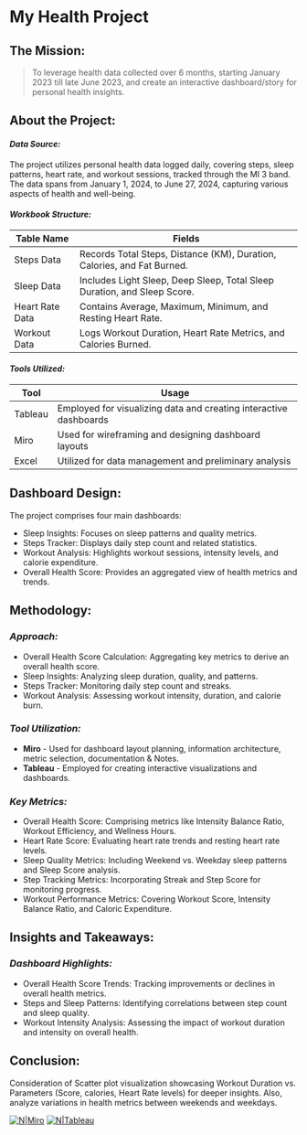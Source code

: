 # My Health Project

## The Mission:
> To leverage health data collected over 6 months, starting January 2023 till late June 2023, and create an interactive dashboard/story for personal health insights.

## About the Project:
#### _Data Source:_
The project utilizes personal health data logged daily, covering steps, sleep patterns, heart rate, and workout sessions, tracked through the MI 3 band. The data spans from January 1, 2024, to June 27, 2024, capturing various aspects of health and well-being.

#### _Workbook Structure:_
| Table Name | Fields |
| ------ | ------ |
| Steps Data | Records Total Steps, Distance (KM), Duration, Calories, and Fat Burned.
| Sleep Data | Includes Light Sleep, Deep Sleep, Total Sleep Duration, and Sleep Score.
| Heart Rate Data | Contains Average, Maximum, Minimum, and Resting Heart Rate.
| Workout Data | Logs Workout Duration, Heart Rate Metrics, and Calories Burned.

#### _Tools Utilized:_
| Tool | Usage |
| ------ | ------ |
| Tableau | Employed for visualizing data and creating interactive dashboards |
| Miro | Used for wireframing and designing dashboard layouts |
| Excel | Utilized for data management and preliminary analysis |

## Dashboard Design:
The project comprises four main dashboards:
- Sleep Insights: Focuses on sleep patterns and quality metrics.
- Steps Tracker: Displays daily step count and related statistics.
- Workout Analysis: Highlights workout sessions, intensity levels, and calorie expenditure.
- Overall Health Score: Provides an aggregated view of health metrics and trends.

## Methodology:
### _Approach:_
- Overall Health Score Calculation: Aggregating key metrics to derive an overall health score.
- Sleep Insights: Analyzing sleep duration, quality, and patterns.
- Steps Tracker: Monitoring daily step count and streaks.
- Workout Analysis: Assessing workout intensity, duration, and calorie burn.

### _Tool Utilization:_

- **Miro** - Used for dashboard layout planning, information architecture, metric selection, documentation & Notes.
- **Tableau** - Employed for creating interactive visualizations and dashboards.

### _Key Metrics:_
- Overall Health Score: Comprising metrics like Intensity Balance Ratio, Workout Efficiency, and Wellness Hours.
- Heart Rate Score: Evaluating heart rate trends and resting heart rate levels.
- Sleep Quality Metrics: Including Weekend vs. Weekday sleep patterns and Sleep Score analysis.
- Step Tracking Metrics: Incorporating Streak and Step Score for monitoring progress.
- Workout Performance Metrics: Covering Workout Score, Intensity Balance Ratio, and Caloric Expenditure.

## Insights and Takeaways:
### _Dashboard Highlights:_
- Overall Health Score Trends: Tracking improvements or declines in overall health metrics.
- Steps and Sleep Patterns: Identifying correlations between step count and sleep quality.
- Workout Intensity Analysis: Assessing the impact of workout duration and intensity on overall health.

## Conclusion:
Consideration of Scatter plot visualization showcasing Workout Duration vs. Parameters (Score, calories, Heart Rate levels) for deeper insights. Also, analyze variations in health metrics between weekends and weekdays.

[![N|Miro](https://encrypted-tbn0.gstatic.com/images?q=tbn:ANd9GcTxw8FakALOwikyJ6z2eIoYp3Cf7EPKpGRT6L4Pv15oaQ&s)](https://miro.com/index/)
[![N|Tableau](https://cdn.iconscout.com/icon/free/png-256/free-tableau-5376638-4489898.png?f=webp)](https://www.tableau.com/) 
